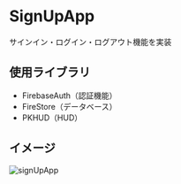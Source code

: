 # SignUpApp
サインイン・ログイン・ログアウト機能を実装

## 使用ライブラリ
* FirebaseAuth（認証機能）
* FireStore（データベース）
* PKHUD（HUD）

## イメージ
![signUpApp](https://user-images.githubusercontent.com/52473279/100542067-48505800-328b-11eb-91a4-d62af935cd77.png)
